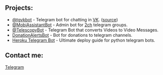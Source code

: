 ## Projects:

- [@tgvkbot](https://t.me/tgvkbot) - Telegram bot for chatting in [VK](vk.com).    ([source](https://github.com/Kylmakalle/tgvkbot))
- [@MobiAssistantBot](https://t.me/MobiAssistantBot) - Admin bot for [2ch](https://t.me/dvachannel) telegram groups.
- [@TelescopyBot](https://t.me/TelescopyBot) - Telegram Bot that converts Videos to Video Messages.
- [DonationAlertsBot](https://t.me/@ZapisZhizniDonationAlertsBot) - Bot for donations to telegram channels.
- [Heroku Telegram Bot](https://github.com/Kylmakalle/heroku-telegram-bot) - Ultimate deploy guide for python telegram bots.

## Contact me:
[Telegram](https://t.me//Kylmakalle)
